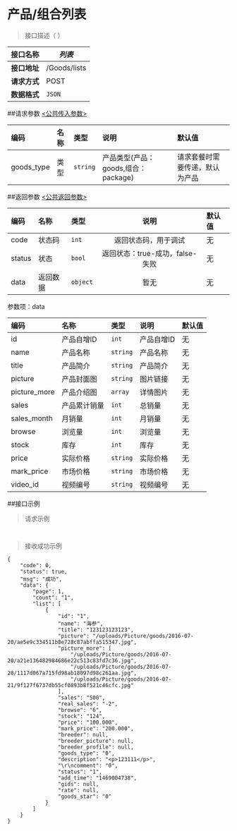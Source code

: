 # 产品/组合列表

>接口描述（ ）

| 接口名称 | *列表* |
|----------|--------|
|**接口地址**|/Goods/lists|
|**请求方式**|POST|
|**数据格式**|<code>JSON</code>|

##请求参数
[<公共传入参数>](../README.md)  

|编码 |名称|类型|说明|默认值|
|:----|:---|:---|:---|:-----|
|goods_type|类型|<code>string</code>|产品类型(产品：goods,组合：package)|请求套餐时需要传递，默认为产品|


##返回参数
[<公共返回参数>](../README.md)

|编码|名称|类型|说明|默认值|
|:---|:---|:---|:--:|:---|
|code|状态码|<code>int</code>|返回状态码，用于调试|无|
|status|状态|<code>bool</code>|返回状态：true-成功，false-失败|无|
|data|返回数据|<code>object</code>|暂无|无|

参数项：data

|编码 |名称|类型|说明|默认值|
|:----|:---|:---|:---|:-----|
|id|产品自增ID|<code>int</code>|产品自增ID|无|
|name|产品名称|<code>string</code>|产品名称|无|
|title|产品简介|<code>string</code>|产品简介|无|
|picture|产品封面图|<code>string</code>|图片链接|无|
|picture_more|产品介绍图|<code>array</code>|详情图片|无|
|sales|产品累计销量|<code>int</code>|总销量|无|
|sales_month|月销量|<code>int</code>|月销量|无|
|browse|浏览量|<code>int</code>|浏览量|无|
|stock|库存|<code>int</code>|库存|无|
|price|实际价格|<code>string</code>|实际价格|无|
|mark_price|市场价格|<code>string</code>|市场价格|无|
|video_id|视频编号|<code>string</code>|视频编号|无|


##接口示例

>请求示例
```


```


>接收成功示例

```
{
    "code": 0,
    "status": true,
    "msg": "成功",
    "data": {
        "page": 1,
        "count": "1",
        "list": [
            {
                "id": "1",
                "name": "海参",
                "title": "123123123123",
                "picture": "/uploads/Picture/goods/2016-07-20/ae5e9c334511b8e728c87abffa515347.jpg",
                "picture_more": [
                    "/uploads/Picture/goods/2016-07-20/a21e136482984686e22c513c83fd7c36.jpg",
                    "/uploads/Picture/goods/2016-07-20/1117d067a715fd98ab18097d98c261aa.jpg",
                    "/uploads/Picture/goods/2016-07-21/9f127f6737db55cf0893b8f521c46cfc.jpg"
                ],
                "sales": "500",
                "real_sales": "-2",
                "browse": "6",
                "stock": "124",
                "price": "100.000",
                "mark_price": "200.000",
                "breeder": null,
                "breeder_picture": null,
                "breeder_profile": null,
                "goods_type": "0",
                "description": "<p>123111</p>",
                "\r\ncomment": "0",
                "status": "1",
                "add_time": "1469004738",
                "gids": null,
                "rate": null,
                "goods_star": "0"
            }
        ]
    }
}

```
